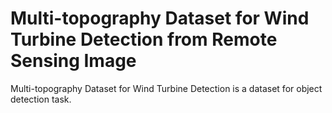 # Multi-topography Dataset for Wind Turbine Detection from Remote Sensing Image

Multi-topography Dataset for Wind Turbine Detection is a dataset for object detection task.